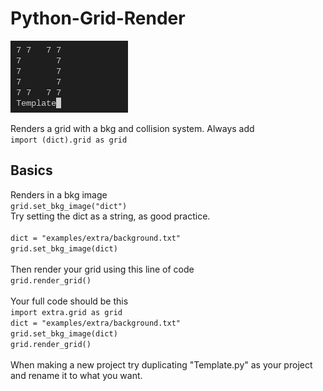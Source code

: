 # Python-Grid-Render

![screenshot](https://github.com/ThePotatoGuyNLTO/Python-Grid-Render/blob/main/Screenshot.png?raw=true)

Renders a grid with a bkg and collision system.
Always add <br>
```import (dict).grid as grid```
<br>
## Basics
Renders in a bkg image
<br>
```grid.set_bkg_image("dict")```<br>
Try setting the dict as a string, as good practice. <br>
<br>
```dict = "examples/extra/background.txt"``` 
<br>
```grid.set_bkg_image(dict)```
<br>
<br>
Then render your grid using this line of code
<br>
```grid.render_grid()``` <br> <br>
Your full code should be this <br>
```import extra.grid as grid``` <br>
```dict = "examples/extra/background.txt"``` <br>
```grid.set_bkg_image(dict)``` <br>
```grid.render_grid()``` <br> <br>
When making a new project try duplicating "Template.py" as your project and rename it to what you want.
